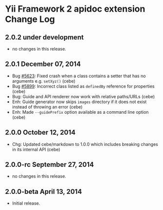Yii Framework 2 apidoc extension Change Log
===========================================

2.0.2 under development
-----------------------

- no changes in this release.


2.0.1 December 07, 2014
-----------------------

- Bug [#5623](https://github.com/yiisoft/yii2/issues/5623): Fixed crash when a class contains a setter that has no arguments e.g. `setXyz()` (cebe)
- Bug [#5899](https://github.com/yiisoft/yii2/issues/5899): Incorrect class listed as `definedBy` reference for properties (cebe)
- Bug: Guide and API renderer now work with relative paths/URLs (cebe)
- Enh: Guide generator now skips `images` directory if it does not exist instead of throwing an error (cebe)
- Enh: Made `--guidePrefix` option available as a command line option (cebe)


2.0.0 October 12, 2014
----------------------

- Chg: Updated cebe/markdown to 1.0.0 which includes breaking changes in its internal API (cebe)

2.0.0-rc September 27, 2014
---------------------------

- no changes in this release.


2.0.0-beta April 13, 2014
-------------------------

- Initial release.
